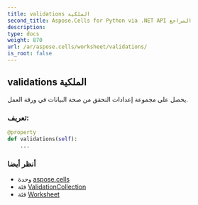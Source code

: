 ```yaml
---
title: validations الملكية
second_title: Aspose.Cells for Python via .NET API المراجع
description:
type: docs
weight: 870
url: /ar/aspose.cells/worksheet/validations/
is_root: false
---
```

##  validations الملكية

يحصل على مجموعة إعدادات التحقق من صحة البيانات في ورقة العمل.
###  تعريف:
```python
@property
def validations(self):
    ...
```

###  أنظر أيضا
* وحدة [aspose.cells](../../)
* فئة [ValidationCollection](/cells/python-net/ar/aspose.cells/validationcollection)
* فئة [Worksheet](/cells/python-net/ar/aspose.cells/worksheet)
